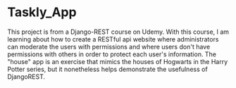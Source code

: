 # Taskly_App
This project is from a Django-REST course on Udemy.
With this course, I am learning about how to create a RESTful api website where administrators can moderate the users with permissions and where users don't have permissions with others in order to protect each user's information. The "house" app is an exercise that mimics the houses of Hogwarts in the Harry Potter series, but it nonetheless helps demonstrate the usefulness of DjangoREST.
